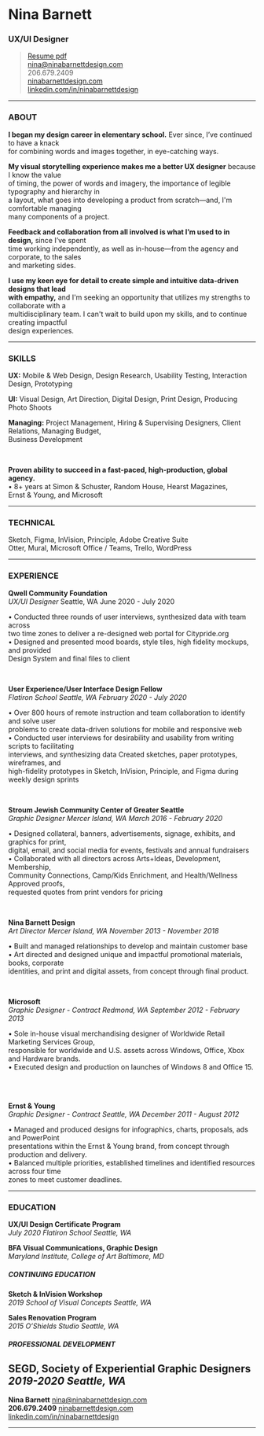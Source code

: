 # Nina Barnett
### UX/UI Designer

> [Resume pdf](ninabarnett_resume.pdf)  
> [nina@ninabarnettdesign.com](nina@ninabarnettdesign.com)  
> 206.679.2409    
> [ninabarnettdesign.com](ninabarnettdesign.com)    
> [linkedin.com/in/ninabarnettdesign](linkedin.com/in/ninabarnettdesign)

------

### ABOUT

__I began my design career in elementary school.__ Ever since, I’ve continued to have a knack   
for combining words and images together, in eye-catching ways.    


__My visual storytelling experience makes me a better UX designer__ because I know the value    
of timing, the power of words and imagery, the importance of legible typography and hierarchy in   
a layout, what goes into developing a product from scratch—and, I'm comfortable managing   
many components of a project. 

__Feedback and collaboration from all involved is what I’m used to in design,__ since I’ve spent   
time working independently, as well as in-house—from the agency and corporate, to the sales   
and marketing sides.

__I use my keen eye for detail to create simple and intuitive data-driven designs that lead   
with empathy,__   and I'm seeking an opportunity that utilizes my strengths to collaborate with a   
multidisciplinary team. I can't wait to build upon my skills, and to continue creating impactful   
design experiences.


------

### SKILLS

 
__UX:__   Mobile & Web Design, Design Research, Usability Testing, Interaction Design, Prototyping   


__UI:__ Visual Design, Art Direction, Digital Design, Print Design, Producing Photo Shoots    


__Managing:__ Project Management, Hiring & Supervising Designers, Client Relations, Managing Budget,   
Business Development  



<br>  

__Proven ability to succeed in a fast-paced, high-production, global agency.__  
• 8+ years at Simon & Schuster, Random House, Hearst Magazines,   
Ernst & Young, and Microsoft




-------

### TECHNICAL

Sketch,    Figma, InVision, Principle, Adobe Creative Suite  
Otter, Mural, Microsoft Office / Teams, Trello, WordPress

------

### EXPERIENCE

__Qwell Community Foundation__  
*UX/UI Designer*  Seattle, WA
  June 2020 - July 2020
  
• Conducted three rounds of user interviews, synthesized data with team across  
two time zones to deliver a re-designed web portal for Citypride.org  
• Designed and presented mood boards, style tiles, high fidelity mockups, and provided   
Design System and final files to client    



<br>

__User Experience/User Interface Design Fellow__  
*Flatiron School*   *Seattle, WA*   *February 2020 - July 2020*
  
  
• Over 800 hours of remote instruction and team collaboration to identify and solve user   
problems to create data-driven solutions for mobile and responsive web  
• Conducted user interviews for desirability and usability from writing scripts to facilitating  
interviews, and synthesizing data
Created sketches, paper prototypes, wireframes, and   
high-fidelity prototypes in Sketch, InVision, Principle, and Figma during weekly design sprints   

<br>

__Stroum Jewish Community Center of Greater Seattle__  
*Graphic Designer*  *Mercer Island, WA*
  *March 2016 - February 2020*  
  
• Designed collateral, banners, advertisements, signage, exhibits, and 
graphics for print,   
digital, email, and social media for events, festivals and annual fundraisers  
• Collaborated with all directors across Arts+Ideas, Development, Membership,   
Community Connections, Camp/Kids Enrichment, and Health/Wellness
Approved proofs,   
requested quotes from print vendors for pricing

<br>

__Nina Barnett Design__  
*Art Director*  *Mercer Island, WA*
  *November 2013 - November 2018*  
  
• Built and managed relationships to develop and maintain customer base   
• Art directed and designed unique and impactful promotional materials, books, corporate    
identities, and print and digital assets, from concept through final product.  
  
<br>
  
__Microsoft__   
*Graphic Designer - Contract*  *Redmond, WA*
  *September 2012 - February 2013*   
  
• Sole in-house visual merchandising designer of Worldwide Retail Marketing Services Group,   
responsible for worldwide and U.S. assets across Windows, Office, Xbox and Hardware brands.   
• Executed design and production on launches of Windows 8 and Office 15.  

<br>

__Ernst & Young__   
*Graphic Designer - Contract*  *Seattle, WA*
  *December 2011 - August 2012*   
  
• Managed and produced designs for infographics, charts, proposals, ads and PowerPoint    
presentations within the Ernst & Young brand, from concept through production and delivery.   
• Balanced multiple priorities, established timelines and identified resources across four time    
zones to meet customer deadlines. 

------

### EDUCATION

__UX/UI Design Certificate Program__   
  *July 2020*  *Flatiron School*  *Seattle, WA*
  
__BFA Visual Communications, Graphic Design__   
  *Maryland Institute, College of Art*  *Baltimore, MD*   
  
##### CONTINUING EDUCATION 
__Sketch & InVision Workshop__   
*2019*  *School of Visual Concepts*   *Seattle, WA*  

__Sales Renovation Program__   
*2015* *O’Shields Studio*  *Seattle, WA*  

##### PROFESSIONAL DEVELOPMENT
__SEGD, Society of Experiential Graphic Designers__  
*2019-2020* *Seattle, WA*
 
------



__Nina Barnett__   [nina@ninabarnettdesign.com](ninabarnettdesign.com)   
__206.679.2409__  [ninabarnettdesign.com](ninabarnettdesign.com)  
[linkedin.com/in/ninabarnettdesign](linkedin.com/in/ninabarnettdesign)

------